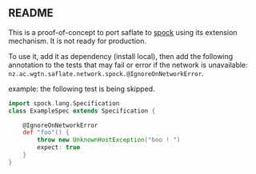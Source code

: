 ## README 

This is a proof-of-concept to port saflate to [spock](https://spockframework.org/) using its extension mechanism. It is not ready for production. 

To use it, add it as dependency (install local), then add the following annotation to the tests that may fail or error if the network is unavailable: 
`nz.ac.wgtn.saflate.network.spock.@IgnoreOnNetworkError`.

example: the following test is being skipped. 

```groovy
import spock.lang.Specification
class ExampleSpec extends Specification {

    @IgnoreOnNetworkError
    def "foo"() {
        throw new UnknownHostException("boo ! ")
        expect: true
    }
}
```

